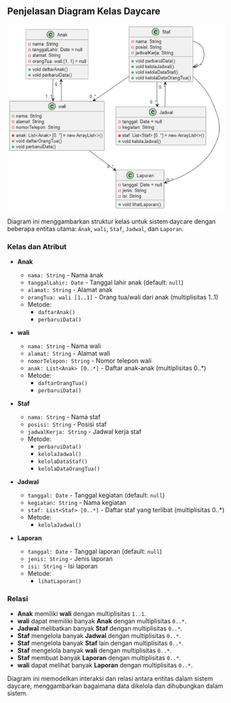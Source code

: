 ## Penjelasan Diagram Kelas Daycare

![alt text](DiagramClass.png)
</br>

Diagram ini menggambarkan struktur kelas untuk sistem daycare dengan beberapa entitas utama: `Anak`, `wali`, `Staf`, `Jadwal`, dan `Laporan`.

### Kelas dan Atribut

- **Anak**

  - `nama: String` - Nama anak
  - `tanggalLahir: Date` - Tanggal lahir anak (default: `null`)
  - `alamat: String` - Alamat anak
  - `orangTua: wali [1..1]` - Orang tua/wali dari anak (multiplisitas 1..1)
  - Metode:
    - `daftarAnak()`
    - `perbaruiData()`

- **wali**

  - `nama: String` - Nama wali
  - `alamat: String` - Alamat wali
  - `nomorTelepon: String` - Nomor telepon wali
  - `anak: List<Anak> [0..*]` - Daftar anak-anak (multiplisitas 0..\*)
  - Metode:
    - `daftarOrangTua()`
    - `perbaruiData()`

- **Staf**

  - `nama: String` - Nama staf
  - `posisi: String` - Posisi staf
  - `jadwalKerja: String` - Jadwal kerja staf
  - Metode:
    - `perbaruiData()`
    - `kelolaJadwal()`
    - `kelolaDataStaf()`
    - `kelolaDataOrangTua()`

- **Jadwal**

  - `tanggal: Date` - Tanggal kegiatan (default: `null`)
  - `kegiatan: String` - Nama kegiatan
  - `staf: List<Staf> [0..*]` - Daftar staf yang terlibat (multiplisitas 0..\*)
  - Metode:
    - `kelolaJadwal()`

- **Laporan**
  - `tanggal: Date` - Tanggal laporan (default: `null`)
  - `jenis: String` - Jenis laporan
  - `isi: String` - Isi laporan
  - Metode:
    - `lihatLaporan()`

### Relasi

- **Anak** memiliki **wali** dengan multiplisitas `1..1`.
- **wali** dapat memiliki banyak **Anak** dengan multiplisitas `0..*`.
- **Jadwal** melibatkan banyak **Staf** dengan multiplisitas `0..*`.
- **Staf** mengelola banyak **Jadwal** dengan multiplisitas `0..*`.
- **Staf** mengelola banyak **Staf** lain dengan multiplisitas `0..*`.
- **Staf** mengelola banyak **wali** dengan multiplisitas `0..*`.
- **Staf** membuat banyak **Laporan** dengan multiplisitas `0..*`.
- **wali** dapat melihat banyak **Laporan** dengan multiplisitas `0..*`.

Diagram ini memodelkan interaksi dan relasi antara entitas dalam sistem daycare, menggambarkan bagaimana data dikelola dan dihubungkan dalam sistem.
